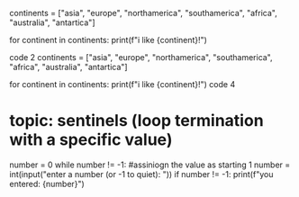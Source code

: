 continents = ["asia", "europe", "northamerica", "southamerica", "africa", "australia", "antartica"]

for continent in continents:
    print(f"i like {continent}!")

code 2 
continents = ["asia", "europe", "northamerica", "southamerica", "africa", "australia", "antartica"]

for continent in continents:
    print(f"i like {continent}!")
code 4 
# topic: sentinels (loop termination with a specific value)
number = 0
while number != -1:  #assiniogn the value as starting 1
    number = int(input("enter a number (or -1 to quiet): "))
    if number != -1:
        print(f"you entered: {number}")
